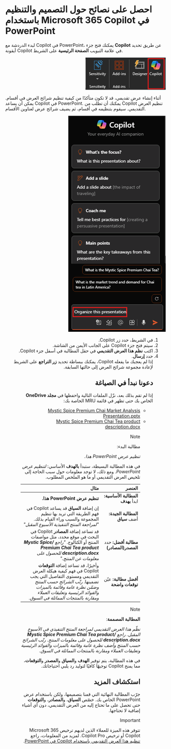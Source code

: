 # احصل على نصائح حول التصميم والتنظيم باستخدام Microsoft 365 Copilot في PowerPoint

لبدء الدردشة مع Copilot في PowerPoint، يمكنك فتح جزء <b>Copilot</b> عن طريق تحديد أيقونة Copilot في علامة التبويب <b>الصفحة الرئيسية</b> على الشريط.
<p dir="rtl"><a href="https://github.com/MicrosoftLearning/MS-4005-Craft-effective-prompts-for-Microsoft-Copilot-for-Microsoft-365.ar-sa/blob/main/Instructions/Labs/media/ask_copilot-ribbon-powerpoint.png"><img src="https://github.com/MicrosoftLearning/MS-4005-Craft-effective-prompts-for-Microsoft-Copilot-for-Microsoft-365.ar-sa/blob/main/Instructions/Labs/media/ask_copilot-ribbon-powerpoint.png" alt="لقطة شاشة لأيقونة Copilot في شريط PowerPoint."> </a></p>

أثناء إنشاء عرض تقديمي، قد لا تكون متأكدًا من كيفية تنظيم شرائح العرض في أقسام. يمكن أن يساعد Copilot في PowerPoint. يمكنك أن تطلب من Copilot تنظيم العرض التقديمي. سيقوم بتنظيمه في أقسام، ثم يضيف شرائح عرض لعناوين الأقسام.
<p dir="rtl"><a href="https://github.com/MicrosoftLearning/MS-4005-Craft-effective-prompts-for-Microsoft-Copilot-for-Microsoft-365.ar-sa/blob/main/Instructions/Labs/media/ask_copilot-pane-powerpoint.png"><img src="https://github.com/MicrosoftLearning/MS-4005-Craft-effective-prompts-for-Microsoft-Copilot-for-Microsoft-365.ar-sa/blob/main/Instructions/Labs/media/ask_copilot-pane-powerpoint.png" alt="للقطة شاشة للوحة Copilot في PowerPoint عند الفتح الأول."> </a></p>
<ol dir='rtl'>
<li>
في الشريط، حدد زر Copilot.
</li>
<li>
سيتم فتح جزء Copilot على الجانب الأيمن من الشاشة.
</li>
<li>
اكتب <b>نظم هذا العرض التقديمي</b> في حقل المطالبة في أسفل جزء Copilot.
</li>
<li>
حدد <b>إرسال</b>.
</li>
إذا لم يعجبك ما يفعله Copilot، يمكنك ببساطة تحديد <b>زر التراجع</b> على الشريط لإعادة مجموعة شرائح العرض إلى حالتها السابقة.

## دعونا نبدأ في الصياغة

إذا لم تقم بذلك بعد، نزّل الملفات التالية واحفظها في <b>مجلد OneDrive</b> الخاص بك حتى تظهر في قائمة MRU الخاصة بك:
<ul dir='rtl'>
<li>
<a href="https://go.microsoft.com/fwlink/?linkid=2268768">Mystic Spice Premium Chai Market Analysis Presentation.pptx</a>
</li>

<li>
<a href="https://go.microsoft.com/fwlink/?linkid=2268929">Mystic Spice Premium Chai Tea product description.docx</a>
</li>


> [!NOTE]
> مطالبة البدء:
>
> _تنظيم عرض PowerPoint هذا._

في هذه المطالبة البسيطة، ستبدأ <b>بالهدف</b> الأساسي: _لتنظيم عرض PowerPoint_. ومع ذلك، لا توجد معلومات حول سبب الحاجة إلى تلخيص العرض التقديمي أو ما هو الملخص المطلوب.

<markdown-accessiblity-table data-catalyst=""><div dir="rtl"><table>
<thead>
<tr>
<th align="right">العنصر</th>
<th align="right">مثال</th>
</tr>
</thead>
<tbody>
<tr>
<td align="right"><b>المطالبة الأساسية:</b> ابدأ <b>بهدف</b></td>
<td align="right"><b>تنظيم عرض PowerPoint هذا.</b></td>
</tr>
<tr>
<td align="right"><b>المطالبة الجيدة:</b> أضف <b>سياق</b></td>
<td align="right">إن إضافة <b>السياق</b> قد يساعد Copilot في فهم الطريقة التي تريد بها تنظيم المجموعة والسبب وراء القيام بذلك. <em>"لمراجعة المنتج التنفيذية الأسبوع المقبل"</em></td>
</tr>
<tr>
<td align="right"><b>مطالبة أفضل:</b> حدد <b>المصدر(المصادر)</b></td>
<td align="right">قد تساعد إضافة <b>المصادر</b> Copilot في البحث في موقع محدد، مثل مواصفات المنتج أو الكتالوج. <em>"راجع <b>/Mystic Spice Premium Chai Tea product description.docx</b> للحصول على معلومات عن المنتج."</em></td>
</tr>
<tr>
<td align="right"><b>أفضل مطالبة:</b> عيّن <b>توقعات<b> واضحة</b></b></td>
<td align="right">وأخيرًا، قد تساعد إضافة <b>التوقعات</b> Copilot في فهم كيفية هيكلة العرض التقديمي ومستوى التفاصيل التي يجب تضمينها. <em>رتّب الشرائح حسب المنتج وضمّن نظرة عامة وقائمة بالميزات والفوائد الرئيسية وتعليقات العملاء ومقارنة بالمنتجات المماثلة في السوق.</em></td>
</tr>
</tbody>
</table></div></markdown-accessiblity-table>

> [!NOTE]
> <b>المطالبة المصممة</b>:
>
> _نظّم هذا العرض التقديمي لمراجعة المنتج التنفيذي في الأسبوع المقبل. راجع <b>/Mystic Spice Premium Chai Tea product description.docx</b> للحصول على معلومات المنتج. رتّب الشرائح حسب المنتج وأضف نظرة عامة وقائمة بالميزات والفوائد الرئيسية وتعليقات العملاء ومقارنة بالمنتجات المماثلة في السوق._

في هذه المطالبة، يتم توفير <b>الهدف</b> و<b>السياق</b> و<b>المصدر</b> و<b>التوقعات</b>، مما يمنح Copilot توجيهًا كافيًا لتوليد رد يلبي احتياجاتك.

## استكشاف المزيد

جرّب المطالبة النهائية التي قمنا بتصميمها، ولكن باستخدام عرض PowerPoint الخاص بك. خصّص <b>السياق</b>، و<b>المصادر</b>، و<b>التوقعات</b> حتى تحصل على ما تحتاج إليه من العرض التقديمي، دون أي أشياء إضافية لا تحتاجها.

> [!IMPORTANT]
> تتوفر هذه الميزة للعملاء الذين لديهم ترخيص Microsoft 365 Copilot أو ترخيص Copilot Pro. لمزيد من المعلومات، راجع [تنظيم هذا العرض التقديمي باستخدام Copilot في PowerPoint](https://support.microsoft.com/office/organize-this-presentation-with-copilot-in-powerpoint-a207eea3-7a56-4225-88f1-54dd37cdcf6a).
